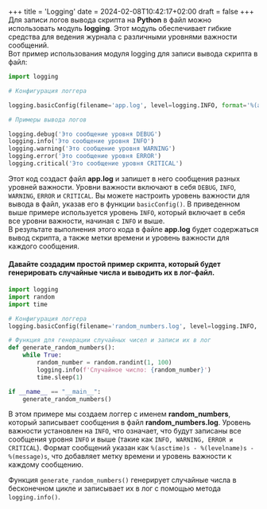 +++
title = 'Logging'
date = 2024-02-08T10:42:17+02:00
draft = false
+++
Для записи логов вывода скрипта на **Python** в файл можно использовать модуль **logging**. Этот модуль обеспечивает гибкие средства для ведения журнала с различными уровнями важности сообщений.  
Вот пример использования модуля logging для записи вывода скрипта в файл:
```python
import logging

# Конфигурация логгера

logging.basicConfig(filename='app.log', level=logging.INFO, format='%(asctime)s - %(levelname)s - %(message)s')

# Примеры вывода логов

logging.debug('Это сообщение уровня DEBUG')
logging.info('Это сообщение уровня INFO')
logging.warning('Это сообщение уровня WARNING')
logging.error('Это сообщение уровня ERROR')
logging.critical('Это сообщение уровня CRITICAL')
```
Этот код создаст файл **app.log** и запишет в него сообщения разных уровней важности. Уровни важности включают в себя `DEBUG`, `INFO`, `WARNING`, `ERROR` и `CRITICAL`. Вы можете настроить уровень важности для вывода в файл, указав его в функции `basicConfig()`. В приведенном выше примере используется уровень `INFO`, который включает в себя все уровни важности, начиная с `INFO` и выше.  
В результате выполнения этого кода в файле **app.log** будет содержаться вывод скрипта, а также метки времени и уровень важности для каждого сообщения.
#### Давайте создадим простой пример скрипта, который будет генерировать случайные числа и выводить их в лог-файл.
```python
import logging
import random
import time

# Конфигурация логгера
logging.basicConfig(filename='random_numbers.log', level=logging.INFO, format='%(asctime)s - %(levelname)s - %(message)s')

# Функция для генерации случайных чисел и записи их в лог
def generate_random_numbers():
    while True:
        random_number = random.randint(1, 100)
        logging.info(f'Случайное число: {random_number}')
        time.sleep(1)

if __name__ == "__main__":
    generate_random_numbers()

```
В этом примере мы создаем логгер с именем **random_numbers**, который записывает сообщения в файл **random_numbers.log**. Уровень важности установлен на `INFO`, что означает, что будут записаны все сообщения уровня `INFO` и выше (такие как `INFO, WARNING, ERROR и CRITICAL`). Формат сообщений указан как `%(asctime)s - %(levelname)s - %(message)s`, что добавляет метку времени и уровень важности к каждому сообщению.

Функция `generate_random_numbers()` генерирует случайные числа в бесконечном цикле и записывает их в лог с помощью метода `logging.info()`.